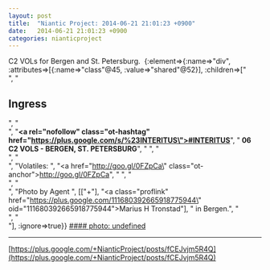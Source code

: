 ```yaml
---
layout: post
title:  "Niantic Project: 2014-06-21 21:01:23 +0900"
date:   2014-06-21 21:01:23 +0900
categories: nianticproject
---
```

C2 VOLs for Bergen and St. Petersburg.  {:element=>{:name=>"div", :attributes=>[{:name=>"class"@45, :value=>"shared"@52}], :children=>["<br />", "<h2>Ingress</h2>", "<br />", "<b><a rel=\"nofollow\" class=\"ot-hashtag\" href=\"https://plus.google.com/s/%23INTERITUS\">#INTERITUS</a></b>", "<b> 06 C2 VOLS - BERGEN, ST. PETERSBURG</b>", " ", "<br />", "<br />", "Volatiles: ", "<a href=\"http://goo.gl/0FZpCa\" class=\"ot-anchor\">http://goo.gl/0FZpCa</a>", " ", "<br />", "<br />", "Photo by Agent ", [["+"], "<a class=\"proflink\" href=\"https://plus.google.com/111680392665918775944\" oid=\"111680392665918775944\">Marius H Tronstad</a>"], " in Bergen.", "<br />", "<br />"], :ignore=>true}}
[#### photo: undefined](https://lh3.googleusercontent.com/-820-YZO-Rdw/U6VzplYLYnI/AAAAAAAA1NI/gPx17NNNsAU/ENLviking.jpg "")
- - -
[https://plus.google.com/+NianticProject/posts/fCEJvjm5R4Q](https://plus.google.com/+NianticProject/posts/fCEJvjm5R4Q)
